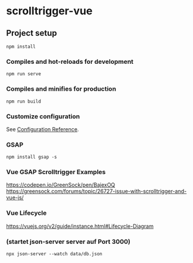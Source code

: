 # scrolltrigger-vue

## Project setup
```
npm install 
```

### Compiles and hot-reloads for development
```
npm run serve
```

### Compiles and minifies for production
```
npm run build
```

### Customize configuration
See [Configuration Reference](https://cli.vuejs.org/config/).


### GSAP
```
npm install gsap -s
```

### Vue GSAP Scrolltrigger Examples
https://codepen.io/GreenSock/pen/BajexOQ <br/>
https://greensock.com/forums/topic/26727-issue-with-scrolltrigger-and-vue-js/ <br/>

### Vue Lifecycle
https://vuejs.org/v2/guide/instance.html#Lifecycle-Diagram

### (startet json-server server auf Port 3000)

```
npx json-server --watch data/db.json
```